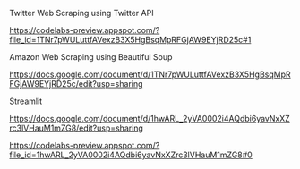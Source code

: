 Twitter Web Scraping using Twitter API 

https://codelabs-preview.appspot.com/?file_id=1TNr7pWULuttfAVexzB3X5HgBsqMpRFGjAW9EYjRD25c#1

Amazon Web Scraping using Beautiful Soup

https://docs.google.com/document/d/1TNr7pWULuttfAVexzB3X5HgBsqMpRFGjAW9EYjRD25c/edit?usp=sharing

Streamlit

https://docs.google.com/document/d/1hwARL_2yVA0002i4AQdbi6yavNxXZrc3lVHauM1mZG8/edit?usp=sharing

https://codelabs-preview.appspot.com/?file_id=1hwARL_2yVA0002i4AQdbi6yavNxXZrc3lVHauM1mZG8#0
